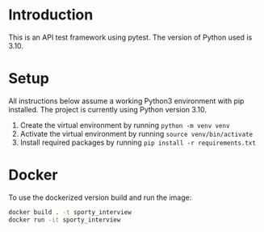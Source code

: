 # Introduction

This is an API test framework using pytest.
The version of Python used is 3.10.

# Setup

All instructions below assume a working Python3 environment with pip installed. The project is currently using Python version 3.10.

1. Create the virtual environment by running `python -m venv venv`
2. Activate the virtual environment by running `source venv/bin/activate`
3. Install required packages by running `pip install -r requirements.txt`

# Docker

To use the dockerized version build and run the image:

```bash
docker build . -t sporty_interview
docker run -it sporty_interview
```
